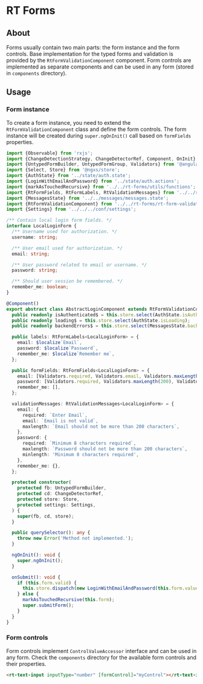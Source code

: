 # RT Forms

## About

Forms usually contain two main parts: the form instance and the form controls.
Base implementation for the typed forms and validation is provided by the `RtFormValidationComponent` component.
Form controls are implemented as separate components and can be used in any form (stored in `components` directory).

## Usage

### Form instance

To create a form instance, you need to extend the `RtFormValidationComponent` class and define the form controls.
The form instance will be created during `super.ngOnInit()` call based on `formFields` properties.

```typescript
import {Observable} from 'rxjs';
import {ChangeDetectionStrategy, ChangeDetectorRef, Component, OnInit} from '@angular/core';
import {UntypedFormBuilder, UntypedFormGroup, Validators} from '@angular/forms';
import {Select, Store} from '@ngxs/store';
import {AuthState} from '../state/auth.state';
import {LoginWithEmailAndPassword} from '../state/auth.actions';
import {markAsTouchedRecursive} from '../../rt-forms/utils/functions';
import {RtFormFields, RtFormLabels, RtValidationMessages} from '../../rt-forms/symbols';
import {MessagesState} from '../../messages/messages.state';
import {RtFormValidationComponent} from '../../rt-forms/rt-form-validation.component';
import {Settings} from '../../../conf/settings';

/** Contain local login form fields. */
interface LocalLoginForm {
  /** Username used for authorization. */
  username: string;

  /** User email used for authorization. */
  email: string;

  /** User password related to email or username. */
  password: string;

  /** Should user session be remembered. */
  remember_me: boolean;
}

@Component()
export abstract class AbstractLoginComponent extends RtFormValidationComponent<LocalLoginForm> implements OnInit {
  public readonly isAuthenticated$ = this.store.select(AuthState.isAuthenticated);
  public readonly loading$ = this.store.select(AuthState.isLoading);
  public readonly backendErrors$ = this.store.select(MessagesState.backendError);

  public labels: RtFormLabels<LocalLoginForm> = {
    email: $localize`Email`,
    password: $localize`Password`,
    remember_me: $localize`Remember me`,
  };

  public formFields: RtFormFields<LocalLoginForm> = {
    email: [Validators.required, Validators.email, Validators.maxLength(200)],
    password: [Validators.required, Validators.maxLength(200), Validators.minLength(8)],
    remember_me: [],
  };

  validationMessages: RtValidationMessages<LocalLoginForm> = {
    email: {
      required: `Enter Email`,
      email: `Email is not valid`,
      maxlength: `Email should not be more than 200 characters`,
    },
    password: {
      required: `Minimum 8 characters required`,
      maxlength: `Password should not be more than 200 characters`,
      minlength: 'Minimum 8 characters required',
    },
    remember_me: {},
  };

  protected constructor(
    protected fb: UntypedFormBuilder,
    protected cd: ChangeDetectorRef,
    protected store: Store,
    protected settings: Settings,
  ) {
    super(fb, cd, store);
  }

  public querySelector(): any {
    throw new Error('Method not implemented.');
  }

  ngOnInit(): void {
    super.ngOnInit();
  }

  onSubmit(): void {
    if (this.form.valid) {
      this.store.dispatch(new LoginWithEmailAndPassword(this.form.value));
    } else {
      markAsTouchedRecursive(this.form);
      super.submitForm();
    }
  }
}
```

### Form controls

Form controls implement `ControlValueAccessor` interface and can be used in any form.
Check the `components` directory for the available form controls and their properties.

```html
<rt-text-input inputType="number" [formControl]="myControl"></rt-text-input>
```



